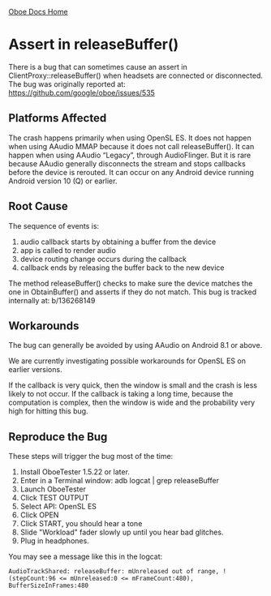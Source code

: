 [Oboe Docs Home](README.md)

# Assert in releaseBuffer()

There is a bug that can sometimes cause an assert in ClientProxy::releaseBuffer() when headsets are connected or disconnected. 
The bug was originally reported at: https://github.com/google/oboe/issues/535

## Platforms Affected

The crash happens primarily when using OpenSL ES. It does not happen when using AAudio MMAP because it does not call releaseBuffer(). It can happen when using AAudio “Legacy”, through AudioFlinger. But it is rare because AAudio generally disconnects the stream and stops callbacks before the device is rerouted.
It can occur on any Android device running Android version 10 (Q) or earlier.

## Root Cause

The sequence of events is:
1. audio callback starts by obtaining a buffer from the device
1. app is called to render audio
1. device routing change occurs during the callback
1. callback ends by releasing the buffer back to the new device

The method releaseBuffer() checks to make sure the device matches the one in ObtainBuffer() and asserts if they do not match.
This bug is tracked internally at: b/136268149

## Workarounds

The bug can generally be avoided by using AAudio on Android 8.1 or above.

We are currently investigating possible workarounds for OpenSL ES on earlier versions.

If the callback is very quick, then the window is small and the crash is less likely to not occur.
If the callback is taking a long time, because the computation is complex, then the window
is wide and the probability very high for hitting this bug.

## Reproduce the Bug

These steps will trigger the bug most of the time:

1. Install OboeTester 1.5.22 or later.
1. Enter in a Terminal window: adb logcat | grep releaseBuffer
1. Launch OboeTester
1. Click TEST OUTPUT
1. Select API: OpenSL ES
1. Click OPEN
1. Click START, you should hear a tone
1. Slide "Workload" fader slowly up until you hear bad glitches.
1. Plug in headphones.
 
You may see a message like this in the logcat:

    AudioTrackShared: releaseBuffer: mUnreleased out of range, !(stepCount:96 <= mUnreleased:0 <= mFrameCount:480), BufferSizeInFrames:480
